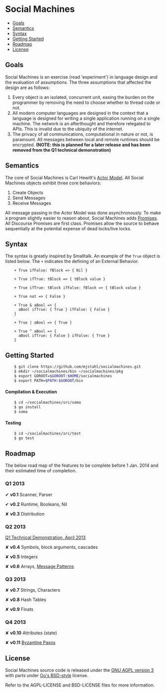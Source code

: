 # Social Machines
 * [Goals](#goals)
 * [Semantics](#semantics)
 * [Syntax](#syntax)
 * [Getting Started](#getting-started)
 * [Roadmap](#roadmap)
 * [License](#license)

## Goals
Social Machines is an exercise (read 'experiment') in language design and the evaluation of assumptions.  The three assumptions that affected the design are as follows:

1. Every object is an isolated, concurrent unit, easing the burden on the programmer by removing the need to choose whether to thread code or not.
2. All modern computer languages are designed in the context that a language is designed for writing a single application running on a single machine.  The network is an afterthought and therefore relegated to APIs. This is invalid due to the ubiquity of the internet.
3. The privacy of all communications, computational in nature or not, is paramount. All messages between local and remote runtimes should be encrypted. **(NOTE: this is planned for a later release and has been removed from the Q1 technical demonstration)**

## Semantics
The core of Social Machines is Carl Hewitt's [Actor Model](https://en.wikipedia.org/wiki/Actor_model). All Social Machines objects exhibit three core behaviors:

1. Create Objects
2. Send Messages
3. Receive Messages

All message passing in the Actor Model was done asynchronously. To make a program slightly easier to reason about, Social Machines adds [Promises](https://en.wikipedia.org/wiki/Futures_and_promises). All Discourse Promises are first class.  Promises allow the source to behave sequentially at the potential expense of dead locks/live locks.

## Syntax
The syntax is greatly inspired by Smalltalk.  An example of the ```True``` object is listed below. The ```+``` indicates the defining of an External Behavior.
```smalltalk
    + True ifFalse: fBlock => { Nil }

    + True ifTrue: tBlock => { tBlock value }

    + True ifTrue: tBlock ifFalse: fBlock => { tBlock value }

    + True not => { False }

    + True & aBool => {
      aBool ifTrue: { True } ifFalse: { False }
    }

    + True | aBool => { True }

    + True ^ aBool => {
      aBool ifTrue: { False } ifFalse: { True }
    }
```
## Getting Started
```bash
    $ git clone https://github.com/mjstahl/socialmachines.git
    $ mkdir ~/socialmachines/bin ~/socialmachines/pkg
    $ export GOROOT=$GOROOT:$HOME/socialmachines
    $ export PATH=$PATH:$GOROOT/bin
```

#### Compilation & Execution
```bash
    $ cd ~/socialmachines/src/soma
    $ go install
    $ soma
```
#### Testing
```bash
    $ cd ~/socialmachines/src/test
    $ go test
```

## Roadmap
The below road map of the features to be complete before 1 Jan. 2014 and their estimated time of completion.

### Q1 2013
&#x2714; **v0.1** Scanner, Parser

&#x2714; **v0.2** Runtime, Booleans, Nil

&#x2718; **v0.3** Distribution

### Q2 2013
[Q1 Technical Demonstration, April 2013](https://github.com/mjstahl/socialmachines/wiki/Technical-Demonstration,-01-Apr-2013)

&#x2718; **v0.4**  Symbols, block arguments, cascades

&#x2718; **v0.5**  Integers

&#x2718; **v0.6**  Arrays, [Message Patterns](http://www.fscript.org/documentation/OOPAL.pdf)

### Q3 2013
&#x2718; **v0.7**  Strings, Characters

&#x2718; **v0.8**  Hash Tables

&#x2718; **v0.9**  Floats

### Q4 2013
&#x2718; **v0.10**  Attributes (state)

&#x2718; **v0.11** [Byzantine Paxos](http://en.wikipedia.org/wiki/Paxos_\(computer_science\)#Byzantine_Paxos)

## License
Social Machines source code is released under the [GNU AGPL version 3](http://www.gnu.org/licenses/agpl.html) with parts under [Go's BSD-style](https://github.com/mjstahl/socialmachines/blob/master/legal/BSD-LICENSE) license.

Refer to the AGPL-LICENSE and BSD-LICENSE files for more information. 
